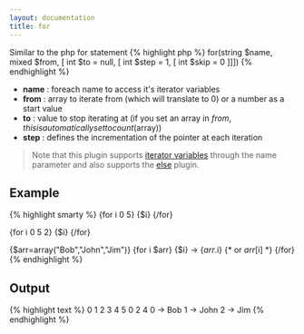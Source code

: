 ```yaml
---
layout: documentation
title: for
---
```


Similar to the php for statement
{% highlight php %}
for(string $name, mixed $from, [ int $to = null, [ int $step = 1, [ int $skip = 0 ]]])
{% endhighlight %}
* **name** : foreach name to access it's iterator variables
* **from** : array to iterate from (which will translate to 0) or a number as a start value
* **to** : value to stop iterating at (if you set an array in $from, this is automatically set to count($array))
* **step** : defines the incrementation of the pointer at each iteration

> Note that this plugin supports [iterator variables](/documentation/1.3.x/reference/iterator-variables.html) through the name parameter and also supports the [else](/documentation/1.3.x/blocks/else.html) plugin.

## Example
{% highlight smarty %}
{for i 0 5} {$i} {/for}
 
{for i 0 5 2} {$i} {/for}
 
{$arr=array("Bob","John","Jim")}
{for i $arr}
  {$i} -> {$arr.$i} {* or $arr[$i] *}
{/for}
{% endhighlight %}

## Output
{% highlight text %}
0  1  2  3  4  5 
0  2  4 
0 -> Bob
1 -> John
2 -> Jim
{% endhighlight %}